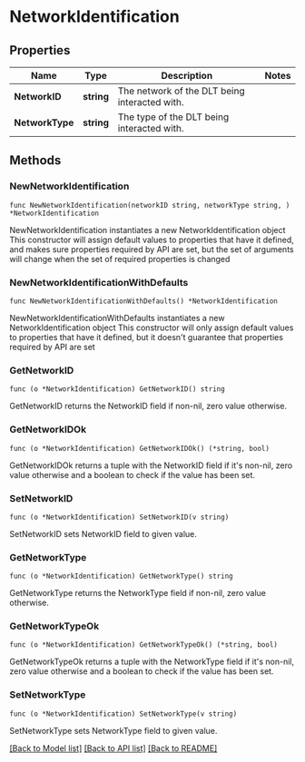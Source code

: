 # NetworkIdentification

## Properties

Name | Type | Description | Notes
------------ | ------------- | ------------- | -------------
**NetworkID** | **string** | The network of the DLT being interacted with. | 
**NetworkType** | **string** | The type of the DLT being interacted with. | 

## Methods

### NewNetworkIdentification

`func NewNetworkIdentification(networkID string, networkType string, ) *NetworkIdentification`

NewNetworkIdentification instantiates a new NetworkIdentification object
This constructor will assign default values to properties that have it defined,
and makes sure properties required by API are set, but the set of arguments
will change when the set of required properties is changed

### NewNetworkIdentificationWithDefaults

`func NewNetworkIdentificationWithDefaults() *NetworkIdentification`

NewNetworkIdentificationWithDefaults instantiates a new NetworkIdentification object
This constructor will only assign default values to properties that have it defined,
but it doesn't guarantee that properties required by API are set

### GetNetworkID

`func (o *NetworkIdentification) GetNetworkID() string`

GetNetworkID returns the NetworkID field if non-nil, zero value otherwise.

### GetNetworkIDOk

`func (o *NetworkIdentification) GetNetworkIDOk() (*string, bool)`

GetNetworkIDOk returns a tuple with the NetworkID field if it's non-nil, zero value otherwise
and a boolean to check if the value has been set.

### SetNetworkID

`func (o *NetworkIdentification) SetNetworkID(v string)`

SetNetworkID sets NetworkID field to given value.


### GetNetworkType

`func (o *NetworkIdentification) GetNetworkType() string`

GetNetworkType returns the NetworkType field if non-nil, zero value otherwise.

### GetNetworkTypeOk

`func (o *NetworkIdentification) GetNetworkTypeOk() (*string, bool)`

GetNetworkTypeOk returns a tuple with the NetworkType field if it's non-nil, zero value otherwise
and a boolean to check if the value has been set.

### SetNetworkType

`func (o *NetworkIdentification) SetNetworkType(v string)`

SetNetworkType sets NetworkType field to given value.



[[Back to Model list]](../README.md#documentation-for-models) [[Back to API list]](../README.md#documentation-for-api-endpoints) [[Back to README]](../README.md)


